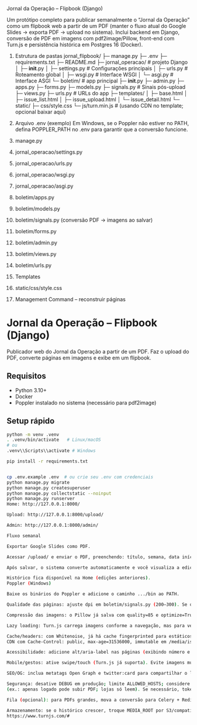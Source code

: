 Jornal da Operação – Flipbook (Django)

Um protótipo completo para publicar semanalmente o “Jornal da Operação” como um flipbook web a partir de um PDF (manter o fluxo atual do Google Slides → exporta PDF → upload no sistema). Inclui backend em Django, conversão de PDF em imagens com pdf2image/Pillow, front-end com Turn.js e persistência histórica em Postgres 16 (Docker).

1) Estrutura de pastas
jornal_flipbook/
├─ manage.py
├─ .env
├─ requirements.txt
├─ README.md
├─ jornal_operacao/                # projeto Django
│  ├─ __init__.py
│  ├─ settings.py                  # Configurações principais
│  ├─ urls.py                      # Roteamento global
│  ├─ wsgi.py                      # Interface WSGI
│  └─ asgi.py                      # Interface ASGI
└─ boletim/                        # app principal
   ├─ __init__.py
   ├─ admin.py
   ├─ apps.py
   ├─ forms.py
   ├─ models.py
   ├─ signals.py                   # Sinais pós-upload
   ├─ views.py
   ├─ urls.py                      # URLs do app
   ├─ templates/
   │  ├─ base.html
   │  ├─ issue_list.html
   │  ├─ issue_upload.html
   │  └─ issue_detail.html
   └─ static/
      ├─ css/style.css
      └─ js/turn.min.js            # (usando CDN no template; opcional baixar aqui)

2) Arquivo .env (exemplo)
Em Windows, se o Poppler não estiver no PATH, defina POPPLER_PATH no .env para garantir que a conversão funcione.
3) manage.py
4) jornal_operacao/settings.py
5) jornal_operacao/urls.py
6) jornal_operacao/wsgi.py
7) jornal_operacao/asgi.py
8) boletim/apps.py
9) boletim/models.py
10) boletim/signals.py (conversão PDF → imagens ao salvar)
11) boletim/forms.py
12) boletim/admin.py
13) boletim/views.py
14) boletim/urls.py
15) Templates
16) static/css/style.css
17) Management Command – reconstruir páginas
# Jornal da Operação – Flipbook (Django)

Publicador web do Jornal da Operação a partir de um PDF. Faz o upload do PDF, converte páginas em imagens e exibe em um flipbook.

## Requisitos
- Python 3.10+
- Docker
- Poppler instalado no sistema (necessário para pdf2image)

## Setup rápido
```bash
python -m venv .venv
. .venv/bin/activate   # Linux/macOS
# ou
.venv\\Scripts\\activate # Windows

pip install -r requirements.txt


cp .env.example .env  # ou crie seu .env com credenciais
python manage.py migrate
python manage.py createsuperuser
python manage.py collectstatic --noinput
python manage.py runserver
Home: http://127.0.0.1:8000/

Upload: http://127.0.0.1:8000/upload/

Admin: http://127.0.0.1:8000/admin/

Fluxo semanal

Exportar Google Slides como PDF.

Acessar /upload/ e enviar o PDF, preenchendo: título, semana, data início/fim.

Após salvar, o sistema converte automaticamente e você visualiza a edição em flipbook.

Histórico fica disponível na Home (edições anteriores).
Poppler (Windows)

Baixe os binários do Poppler e adicione o caminho .../bin ao PATH.

Qualidade das páginas: ajuste dpi em boletim/signals.py (200–300). Se o PDF vier com imagens comprimidas, 220–240 costuma equilibrar nitidez e tamanho.

Compressão das imagens: o Pillow já salva com quality=85 e optimize=True. Se quiser mais leve, teste quality=80.

Lazy loading: Turn.js carrega imagens conforme a navegação, mas para versões muito longas, considere paginar em lotes (ex.: mostrar 10 páginas e carregar próximas on‑demand).

Cache/headers: com Whitenoise, já há cache fingerprinted para estáticos. Para mídia, configure Nginx/
CDN com Cache-Control: public, max-age=31536000, immutable em /media/issues/*.

Acessibilidade: adicione alt/aria-label nas páginas (exibindo número e título da edição) e teclas de atalho (← →) para navegar.

Mobile/gestos: ative swipe/touch (Turn.js já suporta). Evite imagens muito grandes no mobile; use CSS responsivo.

SEO/OG: inclua metatags Open Graph e twitter:card para compartilhar o link da edição.

Segurança: desative DEBUG em produção; limite ALLOWED_HOSTS; considere autenticação
(ex.: apenas logado pode subir PDF; lojas só leem). Se necessário, token para URLs públicas.

Fila (opcional): para PDFs grandes, mova a conversão para Celery + Redis e mostre um status de processamento.

Armazenamento: se o histórico crescer, troque MEDIA_ROOT por S3/compatível via django-storages.
https://www.turnjs.com/#
